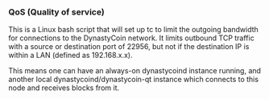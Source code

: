 ### QoS (Quality of service) ###

This is a Linux bash script that will set up tc to limit the outgoing bandwidth for connections to the DynastyCoin network. It limits outbound TCP traffic with a source or destination port of 22956, but not if the destination IP is within a LAN (defined as 192.168.x.x).

This means one can have an always-on dynastycoind instance running, and another local dynastycoind/dynastycoin-qt instance which connects to this node and receives blocks from it.
